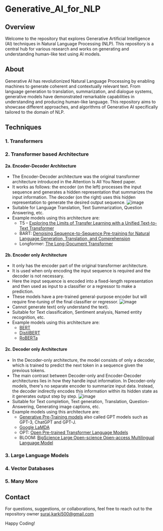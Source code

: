 # Generative_AI_for_NLP
## Overview
Welcome to the repository that explores Generative Artificial Intelligence (AI) techniques in Natural Language Processing (NLP). This repository is a central hub for various research and works on generating and understanding human-like text using AI models.

## About
Generative AI has revolutionized Natural Language Processing by enabling machines to generate coherent and contextually relevant text. From language generation to translation, summarization, and dialogue systems, generative models have demonstrated remarkable capabilities in understanding and producing human-like language. This repository aims to showcase different approaches, and algorithms of Generative AI specifically tailored to the domain of NLP.

## Techniques
### 1. Transformers
### 2. Transformer based Architecture
#### 2a. Encoder-Decoder Architecture  
- The Encoder-Decoder architecture was the original transformer architecture introduced in the Attention Is All You Need paper.
- It works as follows: the encoder (on the left) processes the input sequence and generates a hidden representation that summarizes the input information. The decoder (on the right) uses this hidden representation to generate the desired output sequence.
  ![image](https://www.practicalai.io/wp-content/uploads/2023/02/encoder-decoder.png)
- Suitable for Language Translation, Text Summarization, Question Answering, etc.
- Example models using this architecture are:
    - T5 – [Exploring the Limits of Transfer Learning with a Unified Text-to-Text Transformer](https://arxiv.org/pdf/1910.10683)
    - BART: [Denoising Sequence-to-Sequence Pre-training for Natural Language Generation, Translation, and Comprehension](https://arxiv.org/abs/1910.13461)
    - Longformer: [The Long-Document Transformer](https://arxiv.org/pdf/2004.05150)

#### 2b. Encoder only Architecture  
- It only has the encoder part of the original transformer architecture.
- It is used when only encoding the input sequence is required and the decoder is not necessary.
- Here the input sequence is encoded into a fixed-length representation and then used as input to a classifier or a regressor to make a prediction.
- These models have a pre-trained general-purpose encoder but will require fine-tuning of the final classifier or regressor.
  ![image](https://www.practicalai.io/wp-content/uploads/2023/02/bert.png)
- Cannot generate text( only understand the text).
- Suitable for Text classification, Sentiment analysis, Named entity recognition, etc.
- Example models using this architecture are:
    - [BERT](https://arxiv.org/abs/1810.04805)
    - [DistilBERT](https://arxiv.org/abs/1910.01108)
    - [RoBERTa](https://arxiv.org/abs/1907.11692)

#### 2c. Decoder only Architecture  
- In the Decoder-only architecture, the model consists of only a decoder, which is trained to predict the next token in a sequence given the previous tokens. 
- The main contrast between Decoder-only and Encoder-Decoder architectures lies in how they handle input information. In Decoder-only models, there's no separate encoder to summarize input data. Instead, the decoder indirectly encodes this information within its hidden state as it generates output step by step.
  ![image](https://www.practicalai.io/wp-content/uploads/2023/02/bert.png)
- Suitable for Text completion, Text generation, Translation, Question-Answering, Generating image captions, etc.
- Example models using this architecture are:
    - [Generative Pre-Training models](https://s3-us-west-2.amazonaws.com/openai-assets/research-covers/language-unsupervised/language_understanding_paper.pdf) also called GPT models such as GPT-3, ChatGPT and GPT-J.
    - [Google LaMDA](https://arxiv.org/pdf/2201.08239)
    - OPT: [Open Pre-trained Transformer Language Models](https://arxiv.org/abs/2205.01068)
    - BLOOM: [BigScience Large Open-science Open-access Multilingual Language Model](https://bigscience.huggingface.co/blog/bloom)

### 3. Large Language Models
### 4. Vector Databases
### 5. Many More

## Contact
For questions, suggestions, or collaborations, feel free to reach out to the repository owner [suraj.karki500@gmail.com](mailto:suraj.karki500@gmail.com)

Happy Coding!

